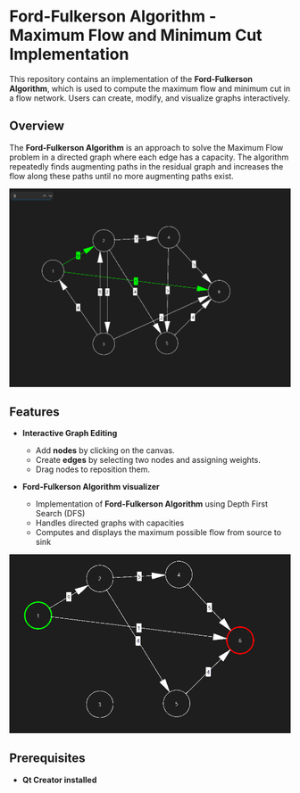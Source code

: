 # Ford-Fulkerson Algorithm - Maximum Flow and Minimum Cut Implementation

This repository contains an implementation of the **Ford-Fulkerson Algorithm**, which is used to compute the maximum flow and minimum cut in a flow network. Users can create, modify, and visualize graphs interactively.

## Overview
The **Ford-Fulkerson Algorithm** is an approach to solve the Maximum Flow problem in a directed graph where each edge has a capacity. The algorithm repeatedly finds augmenting paths in the residual graph and increases the flow along these paths until no more augmenting paths exist.

![Min Cut Visualization](images/minCut.png)

## Features
- **Interactive Graph Editing**
  - Add **nodes** by clicking on the canvas.
  - Create **edges** by selecting two nodes and assigning weights.
  - Drag nodes to reposition them.

- **Ford-Fulkerson Algorithm visualizer**
  - Implementation of **Ford-Fulkerson Algorithm** using Depth First Search (DFS)
  - Handles directed graphs with capacities
  - Computes and displays the maximum possible flow from source to sink

![Max Flow Visualization](images/maxFlowGraph.png)

## Prerequisites

- **Qt Creator installed**
